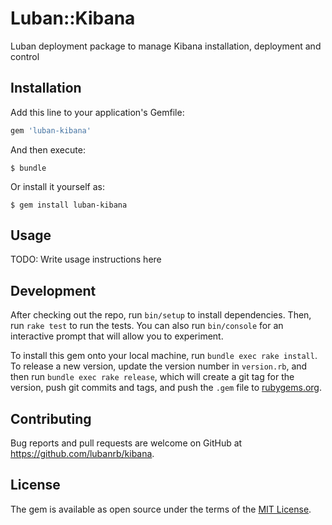 # Luban::Kibana

Luban deployment package to manage Kibana installation, deployment and control

## Installation

Add this line to your application's Gemfile:

```ruby
gem 'luban-kibana'
```

And then execute:

    $ bundle

Or install it yourself as:

    $ gem install luban-kibana

## Usage

TODO: Write usage instructions here

## Development

After checking out the repo, run `bin/setup` to install dependencies. Then, run `rake test` to run the tests. You can also run `bin/console` for an interactive prompt that will allow you to experiment.

To install this gem onto your local machine, run `bundle exec rake install`. To release a new version, update the version number in `version.rb`, and then run `bundle exec rake release`, which will create a git tag for the version, push git commits and tags, and push the `.gem` file to [rubygems.org](https://rubygems.org).

## Contributing

Bug reports and pull requests are welcome on GitHub at https://github.com/lubanrb/kibana.


## License

The gem is available as open source under the terms of the [MIT License](http://opensource.org/licenses/MIT).

